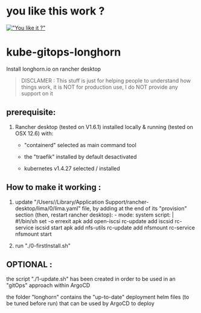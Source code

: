 # you like this work ?

[!["You like it ?"](https://www.buymeacoffee.com/assets/img/custom_images/orange_img.png)](https://www.buymeacoffee.com/sorriso)

# kube-gitops-longhorn

Install longhorn.io on rancher desktop

> DISCLAMER : This stuff is just for helping people to understand how things work, it is NOT for production use, I do NOT provide any support on it

## prerequisite:

1. Rancher desktop (tested on V1.6.1) installed locally & running (tested on OSX 12.6) with:

   - "containerd" selected as main command tool

   - the "traefik" installed by default desactivated

   - kubernetes v1.4.27 selected / installed

## How to make it working :

1. update "/Users/<username>/Library/Application Support/rancher-desktop/lima/0/lima.yaml" file, by adding at the end of its "provision" section (then, restart rancher desktop):
        - mode: system
          script: |
            #!/bin/sh
            set -o errexit
            apk add open-iscsi
            rc-update add iscsid
            rc-service iscsid start
            apk add nfs-utils
            rc-update add nfsmount
            rc-service nfsmount start

2. run "./0-firstInstall.sh"

## OPTIONAL :

the script "./1-update.sh" has been created in order to be used in an "gitOps" approach within ArgoCD

the folder "longhorn" contains the "up-to-date" deployment helm files (to be tuned before run) that can be used by ArgoCD to deploy
